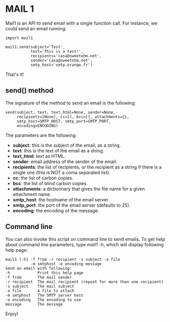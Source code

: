 MAIL 1
======

Mail1 is an API to send email with a single function call. For instance,
we could send an email running:

    import mail1

    mail1.send(subject='Test',
               text='This is a test!',    
               recipients='casa@sweetohm.net',
               sender='casa@sweetohm.net',
               smtp_host='smtp.orange.fr')

That's it!

send() method
-------------

The signature of the method to send an email is the following:

    send(subject, text, text_html=None, sender=None,
         recipients=[None], cc=[], bcc=[], attachments={},
         smtp_host=SMTP_HOST, smtp_port=SMTP_PORT,
         encoding=ENCODING)

The parameters are the following:

- **subject**: this is the subject of the email, as a string.
- **text**: this is the text of the email as a string.
- **text\_html**: text as HTML.
- **sender**: email address of the sender of the email.
- **recipients**: the list of recipients, or the recipient as a string if
  there is a single one (this is NOT a coma separated list).
- **cc**: the list of carbon copies.
- **bcc**: the list of blind carbon copies.
- **attachments**: a dictionnary that gives the file name for a given
  attachment name.
- **smtp\_host**: the hostname of the email server.
- **smtp\_port**: the port of the email server (defaults to 25).
- **encoding**: the encoding of the message.

Command line
------------

You can also invoke this script on command line to send emails. To get
help about command line parameters, type *mail1 -h*, which will display
following help page:

    mail1 [-h] -f from -r recipient -s subject -a file 
               -m smtphost -e encoding message
    Send an email with following:
    -h            Print this help page
    -f from       The mail sender
    -r recipient  The mail recipient (repeat for more than one recipient)
    -s subject    The mail subject
    -a file       A file to attach
    -m smtphost   The SMTP server host
    -e encoding   The encoding to use
    message       The message

Enjoy!

